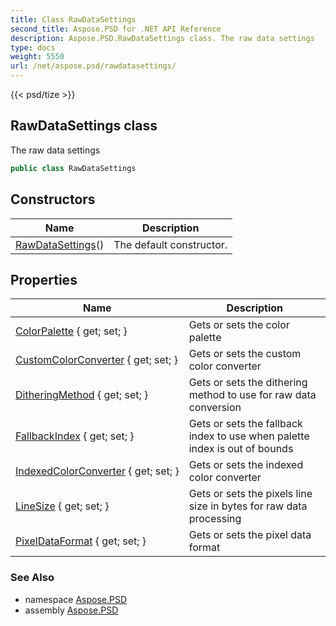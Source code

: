 ```yaml
---
title: Class RawDataSettings
second_title: Aspose.PSD for .NET API Reference
description: Aspose.PSD.RawDataSettings class. The raw data settings
type: docs
weight: 5550
url: /net/aspose.psd/rawdatasettings/
---
```

{{< psd/tize >}}
## RawDataSettings class

The raw data settings

```csharp
public class RawDataSettings
```

## Constructors

| Name | Description |
| --- | --- |
| [RawDataSettings](rawdatasettings/)() | The default constructor. |

## Properties

| Name | Description |
| --- | --- |
| [ColorPalette](../../aspose.psd/rawdatasettings/colorpalette/) { get; set; } | Gets or sets the color palette |
| [CustomColorConverter](../../aspose.psd/rawdatasettings/customcolorconverter/) { get; set; } | Gets or sets the custom color converter |
| [DitheringMethod](../../aspose.psd/rawdatasettings/ditheringmethod/) { get; set; } | Gets or sets the dithering method to use for raw data conversion |
| [FallbackIndex](../../aspose.psd/rawdatasettings/fallbackindex/) { get; set; } | Gets or sets the fallback index to use when palette index is out of bounds |
| [IndexedColorConverter](../../aspose.psd/rawdatasettings/indexedcolorconverter/) { get; set; } | Gets or sets the indexed color converter |
| [LineSize](../../aspose.psd/rawdatasettings/linesize/) { get; set; } | Gets or sets the pixels line size in bytes for raw data processing |
| [PixelDataFormat](../../aspose.psd/rawdatasettings/pixeldataformat/) { get; set; } | Gets or sets the pixel data format |

### See Also

* namespace [Aspose.PSD](../../aspose.psd/)
* assembly [Aspose.PSD](../../)


